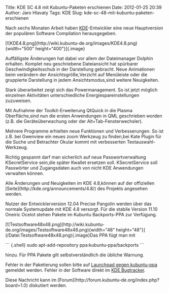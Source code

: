 Title: KDE SC 4.8 mit Kubuntu-Paketen erschienen
Date: 2012-01-25 20:39
Author: Jaro Hlavaty
Tags: KDE
Slug: kde-sc-48-mit-kubuntu-paketen-erschienen

Nach sechs Monaten Arbeit haben [KDE](http://www.kde.org)-Entwickler
eine neue Hauptversion der populären Software Compilation herausgegeben.

</p>
</p>
[![KDE4.8.png](http://wiki.kubuntu-de.org/images/KDE4.8.png){width="500"
height="400"}]{.image}

</p>
<!--break--><!--break-->

</p>
Auffälligste Änderungen hat dabei vor allem der Dateimanager Dolphin
erhalten. Komplet neu geschriebene Dateiansicht hat spürbarer
Geschwindigkeitsschub in der Darstellung gebracht. Neue Animationen beim
verändern der Ansichtsgröße,Verzicht auf Menüleiste oder die gruppierte
Darstellung in jedem Ansichtsmodus,sind weitere Neuigkeiten.

</p>
Stark überarbeitet zeigt sich das Powermanagement. So ist jetzt möglich
einzelnen Aktivitäten unterschiedliche Energiespareinstellungen
zuzuweisen.

</p>
Mit Aufnahme der Toolkit-Erweiterung QtQuick in die Plasma
Oberfläche,sind nun die ersten Anwendungen in QML geschrieben worden
(z.B. die Geräteüberwachung oder der Alt+Tab-Fensterwechsler).

</p>
Mehrere Programme erhielten neue Funktionen und Verbesserungen. So ist
z.B. bei Gwenview ein neues zoom Werkzeug zu finden,bei Kate Plugin für
die Suche und Betrachter Okular kommt mit verbesserten
Textauswahl-Werkzeug.

</p>
Richtig gespannt darf man sicherlich auf neue Passwortverwaltung
KSecretService sein,die später Kwallet ersetzen soll. KSecretService
soll Passwörter und Zugangsdaten auch von nicht KDE Anwendungen
verwalten können.

</p>
Alle Änderungen und Neuigkeiten im KDE 4.8,können auf der offiziellen
[Seite](http://kde.org/announcements/4.8/) des Projekts angesehen
werden.

</p>
Nutzer der Entwicklerversion 12.04 Precise Pangolin werden über das
normale Systemupdate mit KDE 4.8 versorgt. Für die stabile Version 11.10
Oneiric Ocelot stehen Pakete im Kubuntu Backports-PPA zur Verfügung.

</p>
[![Testsoftware48x48.png](http://wiki.kubuntu-de.org/images/Testsoftware48x48.png){width="48"
height="48"}](/Datei:Testsoftware48x48.png){.image}Das PPA fügt man mit

</p>
``` {.shell}
sudo apt-add-repository ppa:kubuntu-ppa/backports
```

hinzu. Für PPA Pakete gilt selbstverständlich die übliche Warnung.

Fehler in der Paketierung sollen bitte auf [Launchpad gegen
kubuntu-ppa](https://bugs.launchpad.net/kubuntu-ppa) gemeldet werden.
Fehler in der Software direkt im [KDE Bugtracker](http://bugs.kde.org/).

</p>
</p>
Diese Nachricht kann im
[Forum](http://forum.kubuntu-de.org/index.php?board=1.0) diskutiert
werden.

</p>

